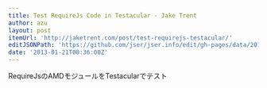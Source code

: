 ```yaml
---
title: Test RequireJs Code in Testacular - Jake Trent
author: azu
layout: post
itemUrl: 'http://jaketrent.com/post/test-requirejs-testacular/'
editJSONPath: 'https://github.com/jser/jser.info/edit/gh-pages/data/2013/01/index.json'
date: '2013-01-21T00:36:00Z'
---
```

RequireJsのAMDモジュールをTestacularでテスト
